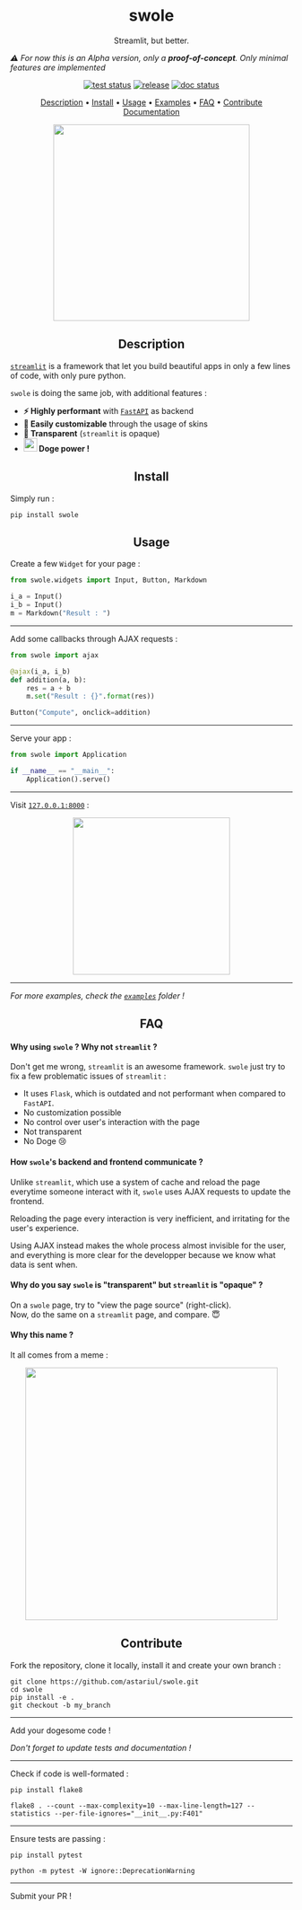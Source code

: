 <h1 align="center">swole</h1>
<p align="center">
Streamlit, but better.
</p>

_⚠️ For now this is an Alpha version, only a **proof-of-concept**. Only minimal features are implemented_

<p align="center">
    <a href="https://github.com/astariul/swole/actions"><img src="https://github.com/astariul/swole/workflows/tests/badge.svg" alt="test status" /></a>
    <a href="https://github.com/astariul/swole/releases"><img src="https://img.shields.io/github/v/release/astariul/swole" alt="release" /></a>
    <a href="https://swole.readthedocs.io/en/latest/"><img src="https://readthedocs.org/projects/swole/badge/?version=latest" alt="doc status" /></a>
</p>

<p align="center">
  <a href="#description">Description</a> •
  <a href="#install">Install</a> •
  <a href="#usage">Usage</a> •
  <a href="https://github.com/astariul/swole/tree/master/examples">Examples</a> •
  <a href="#faq">FAQ</a> •
  <a href="#contribute">Contribute</a>
  <br>
  <a href="https://swole.readthedocs.io/en/stable/" target="_blank">Documentation</a>
</p>

<p align="center">
    <img src="https://raw.githubusercontent.com/astariul/swole/master/.github/swole.png" width="350">
</p>

<h2 align="center">Description</h2>

[`streamlit`](https://github.com/streamlit/streamlit) is a framework that let you build beautiful apps in only a few lines of code, with only pure python.

`swole` is doing the same job, with additional features :

* **⚡ Highly performant** with [`FastAPI`](https://fastapi.tiangolo.com/) as backend
* **🦋 Easily customizable** through the usage of skins
* **💎 Transparent** (`streamlit` is opaque)
* **<img src="https://raw.githubusercontent.com/astariul/swole/master/.github/emoji.png" width="24"> Doge power !**


<h2 align="center">Install</h2>

Simply run :

```console
pip install swole
```

<h2 align="center">Usage</h2>

Create a few `Widget` for your page :

```python
from swole.widgets import Input, Button, Markdown

i_a = Input()
i_b = Input()
m = Markdown("Result : ")
```

---

Add some callbacks through AJAX requests :

```python
from swole import ajax

@ajax(i_a, i_b)
def addition(a, b):
    res = a + b
    m.set("Result : {}".format(res))

Button("Compute", onclick=addition)
```

---

Serve your app :

```python
from swole import Application

if __name__ == "__main__":
    Application().serve()
```

---

Visit [`127.0.0.1:8000`](http://127.0.0.1:8000) :

<p align="center">
    <img src="https://user-images.githubusercontent.com/22237185/94440029-1b74bb80-01dc-11eb-9fae-a385e1e89b01.png" width="280">
</p>

---

_For more examples, check the [`examples`](https://github.com/astariul/swole/tree/master/examples) folder !_

<h2 align="center">FAQ</h2>

#### **Why using `swole` ? Why not `streamlit` ?**

Don't get me wrong, `streamlit` is an awesome framework. `swole` just try to fix a few problematic issues of `streamlit` :

* It uses `Flask`, which is outdated and not performant when compared to `FastAPI`.
* No customization possible
* No control over user's interaction with the page
* Not transparent
* No Doge 😢

#### **How `swole`'s backend and frontend communicate ?**

Unlike `streamlit`, which use a system of cache and reload the page everytime someone interact with it, `swole` uses AJAX requests to update the frontend.

Reloading the page every interaction is very inefficient, and irritating for the user's experience.

Using AJAX instead makes the whole process almost invisible for the user, and everything is more clear for the developper because we know what data is sent when.

#### **Why do you say `swole` is "transparent" but `streamlit` is "opaque" ?**

On a `swole` page, try to "view the page source" (right-click).  
Now, do the same on a `streamlit` page, and compare. 😇 

#### **Why this name ?**

It all comes from a meme :

<p align="center">
    <img src="https://raw.githubusercontent.com/astariul/swole/master/.github/meme.png" width="450">
</p>

<h2 align="center">Contribute</h2>

Fork the repository, clone it locally, install it and create your own branch :

```console
git clone https://github.com/astariul/swole.git
cd swole
pip install -e .
git checkout -b my_branch
```

---

Add your dogesome code !

_Don't forget to update tests and documentation !_

---

Check if code is well-formated :

```console
pip install flake8

flake8 . --count --max-complexity=10 --max-line-length=127 --statistics --per-file-ignores="__init__.py:F401"
```

---

Ensure tests are passing :

```console
pip install pytest

python -m pytest -W ignore::DeprecationWarning
```

---

Submit your PR !